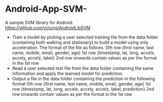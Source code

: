 # Android-App-SVM-
A sample SVM library for Android.
https://github.com/yctung/AndroidLibSVM
* Train a model by picking a user selected training file from the data folder (containing both walking and stationary) to build a model using only acceleration. The format of the file as follows. 
0th row {first name, last name, mobile, email, gender, age}
1st row {timestamp, lat, long, accelx, accely, accelz, label}
2nd row onwards contain values as per the format in the 1st row
* Read a user selected test file from the data folder containing the same information and apply the learned model for prediction. 
* Output a file in the data folder containing the prediction in the following format 
0th row {first name, last name, mobile, email, gender, age}
1st row {timestamp, lat, long, accelx, accely, accelz, label, prediction}
2nd row onwards contain values as per the format in the 1st row 
